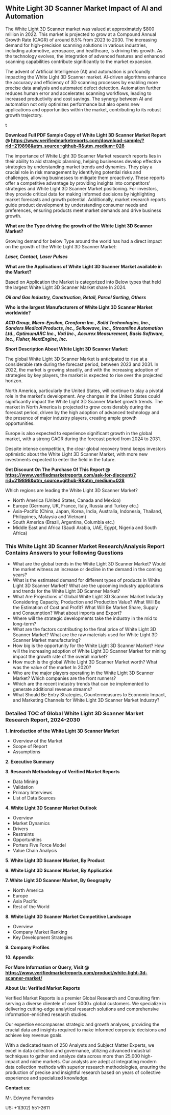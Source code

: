 <h2>White Light 3D Scanner Market Impact of AI and Automation</h2><p>The White Light 3D Scanner market was valued at approximately $800 million in 2022. This market is projected to grow at a Compound Annual Growth Rate (CAGR) of around 8.5% from 2023 to 2030. The increasing demand for high-precision scanning solutions in various industries, including automotive, aerospace, and healthcare, is driving this growth. As the technology evolves, the integration of advanced features and enhanced scanning capabilities contribute significantly to the market expansion.</p><p>The advent of Artificial Intelligence (AI) and automation is profoundly impacting the White Light 3D Scanner market. AI-driven algorithms enhance the accuracy and efficiency of 3D scanning processes by enabling more precise data analysis and automated defect detection. Automation further reduces human error and accelerates scanning workflows, leading to increased productivity and cost savings. The synergy between AI and automation not only optimizes performance but also opens new applications and opportunities within the market, contributing to its robust growth trajectory.</p>t</p><p id="" class=""><strong>Download Full PDF Sample Copy of White Light 3D Scanner Market Report @ <a href="https://www.verifiedmarketreports.com/download-sample/?rid=219898&utm_source=github-R&utm_medium=028" target="_blank">https://www.verifiedmarketreports.com/download-sample/?rid=219898&utm_source=github-R&utm_medium=028</a></strong></p><p>The importance of&nbsp;White Light 3D Scanner Market research reports lies in their ability to aid strategic planning, helping businesses develop effective strategies by understanding market trends and dynamics. They play a crucial role in risk management by identifying potential risks and challenges, allowing businesses to mitigate them proactively. These reports offer a competitive advantage by providing insights into competitors' strategies and White Light 3D Scanner Market positioning. For investors, they provide critical data for making informed decisions by highlighting market forecasts and growth potential. Additionally, market research reports guide product development by understanding consumer needs and preferences, ensuring products meet market demands and drive business growth.</p><p><strong>What are the&nbsp;Type driving the growth of the White Light 3D Scanner Market?</strong></p><p id="" class="">Growing demand for below Type around the world has had a direct impact on the growth of the White Light 3D Scanner Market:</p><em><strong>Laser, Contact, Laser Pulses</strong></em></p><strong>What are the&nbsp;Applications&nbsp;of White Light 3D Scanner Market available in the Market?</strong></p><p id="" class="">Based on Application the Market is categorized into Below types that held the largest White Light 3D Scanner Market share In 2024.</p><em><strong>Oil and Gas Industry, Construction, Retail, Parcel Sorting, Others</strong></em></p><strong>Who is the largest Manufacturers of White Light 3D Scanner Market worldwide?</strong></p><p><em><strong>ACD Group, Micro-Epsilon, Creaform Inc., Solid Technologies, Inc., Sanders Medical Products, Inc., Seikowave, Inc., Streamline Automation Ltd., OptimumARC Inc., Voti Inc., Accurex Measurement, Basis Software, Inc., Fisher, NextEngine, Inc.</strong></em></p><p id="" class=""><strong>Short Description About White Light 3D Scanner Market:</strong></p><p>The global White Light 3D Scanner Market is anticipated to rise at a considerable rate during the forecast period, between 2023 and 2031. In 2022, the market is growing steadily, and with the increasing adoption of strategies by key players, the market is expected to rise over the projected horizon.</p><p>North America, particularly the United States, will continue to play a pivotal role in the market's development. Any changes in the United States could significantly impact the White Light 3D Scanner Market growth trends. The market in North America is projected to grow considerably during the forecast period, driven by the high adoption of advanced technology and the presence of major industry players, creating ample growth opportunities.</p><p>Europe is also expected to experience significant growth in the global market, with a strong CAGR during the forecast period from 2024 to 2031.</p><p>Despite intense competition, the clear global recovery trend keeps investors optimistic about the White Light 3D Scanner Market, with more new investments expected to enter the field in the future.</p><p id="" class=""><strong>Get Discount On The Purchase Of This Report @ <a href="https://www.verifiedmarketreports.com/ask-for-discount/?rid=219898&utm_source=github-R&utm_medium=028" target="_blank">https://www.verifiedmarketreports.com/ask-for-discount/?rid=219898&utm_source=github-R&utm_medium=028</a></strong></p>Which regions are leading the White Light 3D Scanner Market?</p><ul><li>North America (United States, Canada and Mexico)</li><li>Europe (Germany, UK, France, Italy, Russia and Turkey etc.)</li><li>Asia-Pacific (China, Japan, Korea, India, Australia, Indonesia, Thailand, Philippines, Malaysia and Vietnam)</li><li>South America (Brazil, Argentina, Columbia etc.)</li><li>Middle East and Africa (Saudi Arabia, UAE, Egypt, Nigeria and South Africa)</li></ul><h3 id="" class="">This White Light 3D Scanner Market Research/Analysis Report Contains Answers to your following Questions</h3><ul><li>What are the global trends in the White Light 3D Scanner Market? Would the market witness an increase or decline in the demand in the coming years?</li><li>What is the estimated demand for different types of products in White Light 3D Scanner Market? What are the upcoming industry applications and trends for the White Light 3D Scanner Market?</li><li>What Are Projections of Global White Light 3D Scanner Market Industry Considering Capacity, Production and Production Value? What Will Be the Estimation of Cost and Profit? What Will Be Market Share, Supply and Consumption? What about imports and Export?</li><li>Where will the strategic developments take the industry in the mid to long-term?</li><li>What are the factors contributing to the final price of White Light 3D Scanner Market? What are the raw materials used for White Light 3D Scanner Market manufacturing?</li><li>How big is the opportunity for the White Light 3D Scanner Market? How will the increasing adoption of White Light 3D Scanner Market for mining impact the growth rate of the overall market?</li><li>How much is the global White Light 3D Scanner Market worth? What was the value of the market In 2020?</li><li>Who are the major players operating in the White Light 3D Scanner Market? Which companies are the front runners?</li><li>Which are the recent industry trends that can be implemented to generate additional revenue streams?</li><li>What Should Be Entry Strategies, Countermeasures to Economic Impact, and Marketing Channels for White Light 3D Scanner Market Industry?</li></ul><h3 id="" class="">Detailed TOC of Global White Light 3D Scanner Market Research Report, 2024-2030</h3><p id="" class=""><strong>1. Introduction of the White Light 3D Scanner Market</strong></p><ul><li>Overview of the Market</li><li>Scope of Report</li><li>Assumptions</li></ul><p id="" class=""><strong>2. Executive Summary</strong></p><p id="" class=""><strong>3. Research Methodology of Verified Market Reports</strong></p><ul><li>Data Mining</li><li>Validation</li><li>Primary Interviews</li><li>List of Data Sources</li></ul><p id="" class=""><strong>4. White Light 3D Scanner Market Outlook</strong></p><ul><li>Overview</li><li>Market Dynamics</li><li>Drivers</li><li>Restraints</li><li>Opportunities</li><li>Porters Five Force Model</li><li>Value Chain Analysis</li></ul><p id="" class=""><strong>5. White Light 3D Scanner Market, By Product</strong></p><p id="" class=""><strong>6. White Light 3D Scanner Market, By Application</strong></p><p id="" class=""><strong>7. White Light 3D Scanner Market, By Geography</strong></p><ul><li>North America</li><li>Europe</li><li>Asia Pacific</li><li>Rest of the World</li></ul><p id="" class=""><strong>8. White Light 3D Scanner Market Competitive Landscape</strong></p><ul><li>Overview</li><li>Company Market Ranking</li><li>Key Development Strategies</li></ul><p id="" class=""><strong>9. Company Profiles</strong></p><p id="" class=""><strong>10. Appendix</strong></p><p id="" class=""><strong>For More Information or Query, Visit @ <a href="https://www.verifiedmarketreports.com/product/white-light-3d-scanner-market/" target="_blank">https://www.verifiedmarketreports.com/product/white-light-3d-scanner-market/</a></strong></p><p id="" class=""><strong>About Us: Verified Market Reports</strong></p><p id="" class="">Verified Market Reports is a premier Global Research and Consulting firm serving a diverse clientele of over 5000+ global customers. We specialize in delivering cutting-edge analytical research solutions and comprehensive information-enriched research studies.</p><p id="" class="">Our expertise encompasses strategic and growth analyses, providing the crucial data and insights required to make informed corporate decisions and achieve key revenue goals.</p><p id="" class="">With a dedicated team of 250 Analysts and Subject Matter Experts, we excel in data collection and governance, utilizing advanced industrial techniques to gather and analyze data across more than 25,000 high-impact and niche markets. Our analysts are adept at integrating modern data collection methods with superior research methodologies, ensuring the production of precise and insightful research based on years of collective experience and specialized knowledge.</p><p id="" class=""><strong>Contact us:</strong></p><p id="" class="">Mr. Edwyne Fernandes</p><p id="" class="">US: +1(302) 551-2611</p>